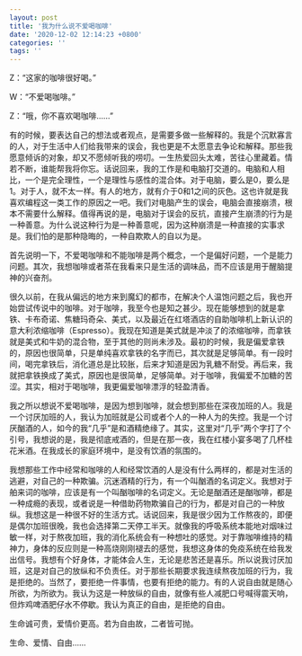 ```yaml
---
layout: post
title: '我为什么说不爱喝咖啡'
date: '2020-12-02 12:14:23 +0800'
categories: ''
tags: ''
---
```


Z：“这家的咖啡很好喝。”

W：“不爱喝咖啡。”

Z：“哦，你不喜欢喝咖啡……”

有的时候，要表达自己的想法或者观点，是需要多做一些解释的。我是个沉默寡言的人，对于生活中人们给我带来的误会，我也更是不太愿意去争论和解释。那些我愿意倾诉的对象，却又不愿倾听我的唠叨。一生热爱回头太难，苦往心里藏着。情若不断，谁能帮我将你忘。话说回来，我的工作是和电脑打交道的。电脑和人相比，一个是完全理性，一个是理性与感性的混合体。对于电脑，要么是0，要么是1。对于人，就不太一样。有人的地方，就有介于0和1之间的灰色。这也许就是我喜欢编程这一类工作的原因之一吧。我们对电脑产生的误会，电脑会直接崩溃，根本不需要什么解释。值得再说的是，电脑对于误会的反抗，直接产生崩溃的行为是一种善意。为什么说这种行为是一种善意呢，因为这种崩溃是一种直接的实事求是。我们怕的是那种隐晦的，一种自欺欺人的自以为是。

首先说明一下，不爱喝咖啡和不能咖啡是两个概念，一个是偏好问题，一个是能力问题。其次，我想咖啡或者茶在我看来只是生活的调味品，而不应该是用于醒脑提神的兴奋剂。

很久以前，在我从偏远的地方来到魔幻的都市，在解决个人温饱问题之后，我也开始尝试传说中的咖啡。对于咖啡，我至今也是知之甚少。现在能够想到的就是拿铁、卡布奇诺、焦糖玛奇朵、美式，以及最近在红塔酒店的自助咖啡机上新认识的意大利浓缩咖啡（Espresso）。我现在知道是美式就是冲淡了的浓缩咖啡，而拿铁就是美式和牛奶的混合物，至于其他的则尚未涉及。最初的时候，我是偏爱拿铁的，原因也很简单，只是单纯喜欢拿铁的名字而已，其次就是足够简单。有一段时间，喝完拿铁后，消化道总是比较胀，后来才知道是因为乳糖不耐受。再后来，我就把拿铁换成了美式，原因也是很简单，足够简单。对于咖啡，我偏爱不加糖的苦涩。其实，相对于喝咖啡，我更偏爱咖啡漂浮的轻盈清香。

我之所以想说不爱喝咖啡，是因为想到咖啡，就会想到那些在深夜加班的人。我是一个讨厌加班的人，我认为加班就是公司或者个人的一种人为的失控。我是一个讨厌酗酒的人，如今的我“几乎”是和酒精绝缘了。其实，这里对“几乎”两个字打了个引号，我想说的是，我是彻底戒酒的，但是在那一夜，我在红楼小宴多喝了几杯桂花米酒。在我成长的家庭环境中，是没有饮酒的氛围的。

我想那些工作中经常和咖啡的人和经常饮酒的人是没有什么两样的，都是对生活的逃避，对自己的一种欺骗。沉迷酒精的行为，有一个叫酗酒的名词定义。我想对于舶来词的咖啡，应该是有一个叫酗咖啡的名词定义。无论是酗酒还是酗咖啡，都是一种成瘾的表现，或者说是一种借助药物欺骗自己的行为，都是对自己的一种放纵。我想这是一种很不好的生活方式。话说回来，我是很少因为工作熬夜的，即便是偶尔加班很晚，我也会选择第二天停工半天。就像我的呼吸系统本能地对烟味过敏一样，对于熬夜加班，我的消化系统会有一种想吐的感觉。对于靠咖啡维持的精神力，身体的反应则是一种高烧刚刚褪去的感觉，我想这身体的免疫系统在给我发出信号。我想有个好身体，才能体会人生，无论是悲苦还是喜乐。所以说我讨厌加班，这是对自己的放纵和不负责任。对于那些长期要求我连续熬夜加班的行为，我是拒绝的。当然了，要拒绝一件事情，也要有拒绝的能力。有的人说自由就是随心所欲，为所欲为。我认为这是一种放纵的自由，就像有些人减肥口号喊得震天响，但炸鸡啤酒肥仔水不停歇。我认为真正的自由，是拒绝的自由。

生命诚可贵，爱情价更高。若为自由故，二者皆可抛。

生命、爱情、自由……
